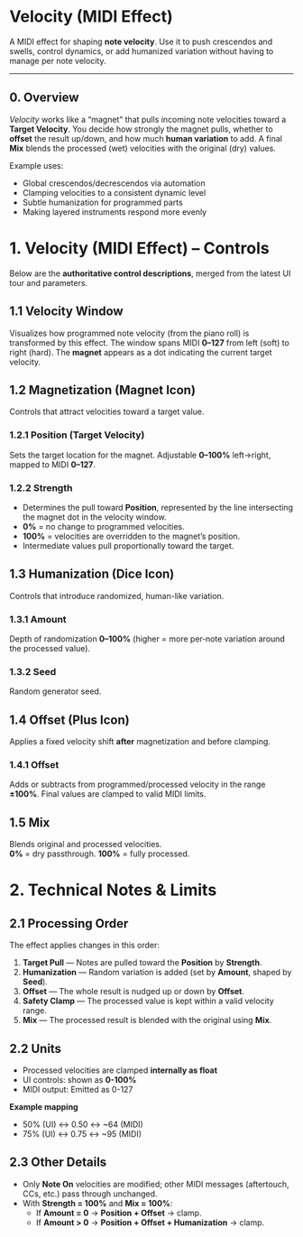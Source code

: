 # Velocity (MIDI Effect)

A MIDI effect for shaping **note velocity**. Use it to push crescendos and swells, control dynamics, or add humanized variation without having to manage per note velocity.

---

## 0. Overview

_Velocity_ works like a “magnet” that pulls incoming note velocities toward a **Target Velocity**. You decide how strongly the magnet pulls, whether to **offset** the result up/down, and how much **human variation** to add. A final **Mix** blends the processed (wet) velocities with the original (dry) values.

Example uses:

- Global crescendos/decrescendos via automation  
- Clamping velocities to a consistent dynamic level  
- Subtle humanization for programmed parts  
- Making layered instruments respond more evenly

# 1. Velocity (MIDI Effect) – Controls

Below are the **authoritative control descriptions**, merged from the latest UI tour and parameters.

## 1.1 Velocity Window
Visualizes how programmed note velocity (from the piano roll) is transformed by this effect. The window spans MIDI **0–127** from left (soft) to right (hard). The **magnet** appears as a dot indicating the current target velocity.

## 1.2 Magnetization (Magnet Icon)
Controls that attract velocities toward a target value.

### 1.2.1 Position (Target Velocity)
Sets the target location for the magnet. Adjustable **0–100%** left→right, mapped to MIDI **0–127**.

### 1.2.2 Strength
- Determines the pull toward **Position**, represented by the line intersecting the magnet dot in the velocity window.
- **0%** = no change to programmed velocities.  
- **100%** = velocities are overridden to the magnet’s position.  
- Intermediate values pull proportionally toward the target.

## 1.3 Humanization (Dice Icon)
Controls that introduce randomized, human-like variation.

### 1.3.1 Amount
Depth of randomization **0–100%** (higher = more per‑note variation around the processed value).

### 1.3.2 Seed
Random generator seed.

## 1.4 Offset (Plus Icon)
Applies a fixed velocity shift **after** magnetization and before clamping.

### 1.4.1 Offset
Adds or subtracts from programmed/processed velocity in the range **±100%**. Final values are clamped to valid MIDI limits.

## 1.5 Mix
Blends original and processed velocities.  
**0%** = dry passthrough. **100%** = fully processed.

# 2. Technical Notes & Limits

## 2.1 Processing Order
The effect applies changes in this order:
1. **Target Pull** — Notes are pulled toward the **Position** by **Strength**.
2. **Humanization** — Random variation is added (set by **Amount**, shaped by **Seed**).
3. **Offset** — The whole result is nudged up or down by **Offset**.
4. **Safety Clamp** — The processed value is kept within a valid velocity range.
5. **Mix** — The processed result is blended with the original using **Mix**.

## 2.2 Units
- Processed velocities are clamped **internally as float**
- UI controls: shown as **0-100%**
- MIDI output: Emitted as 0-127

**Example mapping**
- 50% (UI) ↔ 0.50 ↔ ~64 (MIDI)
- 75% (UI) ↔ 0.75 ↔ ~95 (MIDI)

## 2.3 Other Details
- Only **Note On** velocities are modified; other MIDI messages (aftertouch, CCs, etc.) pass through unchanged.    
- With **Strength = 100%** and **Mix = 100%**:  
  - If **Amount = 0** → **Position + Offset** → clamp.  
  - If **Amount > 0** → **Position + Offset + Humanization** → clamp.


